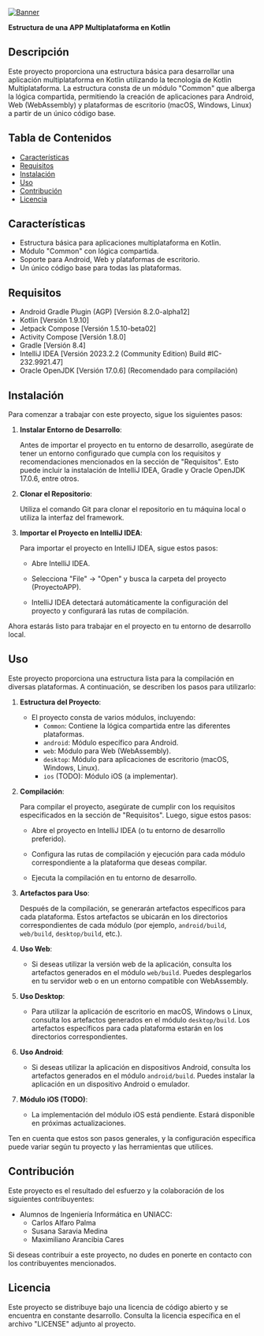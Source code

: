 <!-- # ProyectoAPP -->
[![Banner](https://repository-images.githubusercontent.com/691241538/8e385bd6-2490-437a-9475-2ae32345e33e)](https://github.com/CarlosAlfaroP/ProyectoAPP)

**Estructura de una APP Multiplataforma en Kotlin**

## Descripción

Este proyecto proporciona una estructura básica para desarrollar una aplicación multiplataforma en Kotlin utilizando la tecnología de Kotlin Multiplataforma. La estructura consta de un módulo "Common" que alberga la lógica compartida, permitiendo la creación de aplicaciones para Android, Web (WebAssembly) y plataformas de escritorio (macOS, Windows, Linux) a partir de un único código base.

## Tabla de Contenidos
- [Características](#características)
- [Requisitos](#requisitos)
- [Instalación](#instalación)
- [Uso](#uso)
- [Contribución](#contribución)
- [Licencia](#licencia)

## Características

- Estructura básica para aplicaciones multiplataforma en Kotlin.
- Módulo "Common" con lógica compartida.
- Soporte para Android, Web y plataformas de escritorio.
- Un único código base para todas las plataformas.

## Requisitos

- Android Gradle Plugin (AGP) [Versión 8.2.0-alpha12]
- Kotlin [Versión 1.9.10]
- Jetpack Compose [Versión 1.5.10-beta02]
- Activity Compose [Versión 1.8.0]
- Gradle [Versión 8.4]
- IntelliJ IDEA [Versión 2023.2.2 (Community Edition) Build #IC-232.9921.47]
- Oracle OpenJDK [Versión 17.0.6] (Recomendado para compilación)

## Instalación

Para comenzar a trabajar con este proyecto, sigue los siguientes pasos:

1. **Instalar Entorno de Desarrollo**:

   Antes de importar el proyecto en tu entorno de desarrollo, asegúrate de tener un entorno configurado que cumpla con los requisitos y recomendaciones mencionados en la sección de "Requisitos". Esto puede incluir la instalación de IntelliJ IDEA, Gradle y Oracle OpenJDK 17.0.6, entre otros.

2. **Clonar el Repositorio**:

   Utiliza el comando Git para clonar el repositorio en tu máquina local o utiliza la interfaz del framework.
3. **Importar el Proyecto en IntelliJ IDEA**:

   Para importar el proyecto en IntelliJ IDEA, sigue estos pasos:

    - Abre IntelliJ IDEA.

    - Selecciona "File" -> "Open" y busca la carpeta del proyecto (ProyectoAPP).

    - IntelliJ IDEA detectará automáticamente la configuración del proyecto y configurará las rutas de compilación.

Ahora estarás listo para trabajar en el proyecto en tu entorno de desarrollo local.

## Uso

Este proyecto proporciona una estructura lista para la compilación en diversas plataformas. A continuación, se describen los pasos para utilizarlo:

1. **Estructura del Proyecto**:

    - El proyecto consta de varios módulos, incluyendo:
        - `Common`: Contiene la lógica compartida entre las diferentes plataformas.
        - `android`: Módulo específico para Android.
        - `web`: Módulo para Web (WebAssembly).
        - `desktop`: Módulo para aplicaciones de escritorio (macOS, Windows, Linux).
        - `ios` (TODO): Módulo iOS (a implementar).

2. **Compilación**:

   Para compilar el proyecto, asegúrate de cumplir con los requisitos especificados en la sección de "Requisitos". Luego, sigue estos pasos:

    - Abre el proyecto en IntelliJ IDEA (o tu entorno de desarrollo preferido).

    - Configura las rutas de compilación y ejecución para cada módulo correspondiente a la plataforma que deseas compilar.

    - Ejecuta la compilación en tu entorno de desarrollo.

3. **Artefactos para Uso**:

   Después de la compilación, se generarán artefactos específicos para cada plataforma. Estos artefactos se ubicarán en los directorios correspondientes de cada módulo (por ejemplo, `android/build`, `web/build`, `desktop/build`, etc.).

4. **Uso Web**:

    - Si deseas utilizar la versión web de la aplicación, consulta los artefactos generados en el módulo `web/build`. Puedes desplegarlos en tu servidor web o en un entorno compatible con WebAssembly.

5. **Uso Desktop**:

    - Para utilizar la aplicación de escritorio en macOS, Windows o Linux, consulta los artefactos generados en el módulo `desktop/build`. Los artefactos específicos para cada plataforma estarán en los directorios correspondientes.

6. **Uso Android**:

    - Si deseas utilizar la aplicación en dispositivos Android, consulta los artefactos generados en el módulo `android/build`. Puedes instalar la aplicación en un dispositivo Android o emulador.

7. **Módulo iOS (TODO)**:

    - La implementación del módulo iOS está pendiente. Estará disponible en próximas actualizaciones.

Ten en cuenta que estos son pasos generales, y la configuración específica puede variar según tu proyecto y las herramientas que utilices. 

## Contribución

Este proyecto es el resultado del esfuerzo y la colaboración de los siguientes contribuyentes:

- Alumnos de Ingeniería Informática en UNIACC:
   - Carlos Alfaro Palma
   - Susana Saravia Medina
   - Maximiliano Arancibia Cares

Si deseas contribuir a este proyecto, no dudes en ponerte en contacto con los contribuyentes mencionados.

## Licencia

Este proyecto se distribuye bajo una licencia de código abierto y se encuentra en constante desarrollo. Consulta la licencia específica en el archivo "LICENSE" adjunto al proyecto.
